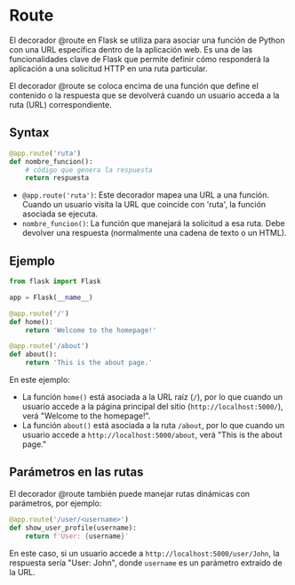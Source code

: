 # Route

El decorador @route en Flask se utiliza para asociar una función de Python con una URL específica dentro de la aplicación web. Es una de las funcionalidades clave de Flask que permite definir cómo responderá la aplicación a una solicitud HTTP en una ruta particular.

El decorador @route se coloca encima de una función que define el contenido o la respuesta que se devolverá cuando un usuario acceda a la ruta (URL) correspondiente.

## Syntax

```python
@app.route('ruta')
def nombre_funcion():
    # código que genera la respuesta
    return respuesta
```

- `@app.route('ruta')`: Este decorador mapea una URL a una función. Cuando un usuario visita la URL que coincide con 'ruta', la función asociada se ejecuta.
- `nombre_funcion()`: La función que manejará la solicitud a esa ruta. Debe devolver una respuesta (normalmente una cadena de texto o un HTML).

## Ejemplo

```python
from flask import Flask

app = Flask(__name__)

@app.route('/')
def home():
    return 'Welcome to the homepage!'

@app.route('/about')
def about():
    return 'This is the about page.'
```

En este ejemplo:

- La función `home()` está asociada a la URL raíz (`/`), por lo que cuando un usuario accede a la página principal del sitio (`http://localhost:5000/`), verá "Welcome to the homepage!".
- La función `about()` está asociada a la ruta `/about`, por lo que cuando un usuario accede a `http://localhost:5000/about`, verá "This is the about page."

## Parámetros en las rutas

El decorador @route también puede manejar rutas dinámicas con parámetros, por ejemplo:

```python
@app.route('/user/<username>')
def show_user_profile(username):
    return f'User: {username}'
```

En este caso, si un usuario accede a `http://localhost:5000/user/John`, la respuesta sería "User: John", donde `username` es un parámetro extraído de la URL.